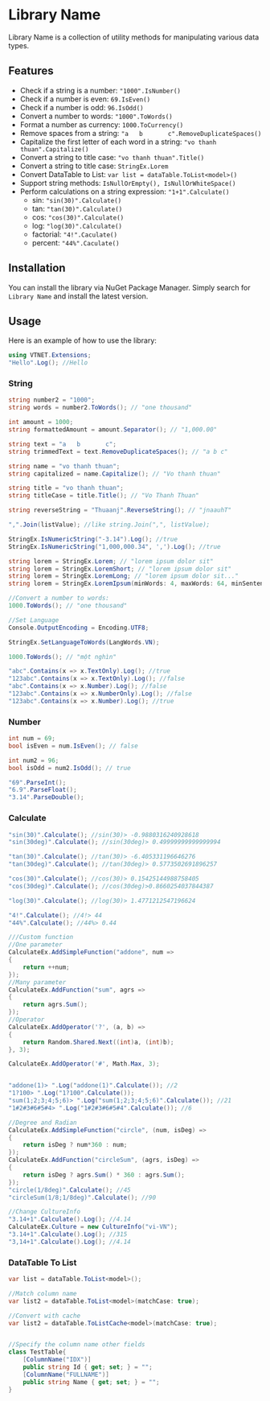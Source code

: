 ﻿# Library Name
Library Name is a collection of utility methods for manipulating various data types.

## Features
- Check if a string is a number: `"1000".IsNumber()`
- Check if a number is even: `69.IsEven()`
- Check if a number is odd: `96.IsOdd()`
- Convert a number to words: `"1000".ToWords()`
- Format a number as currency: `1000.ToCurrency()`
- Remove spaces from a string: `"a   b       c".RemoveDuplicateSpaces()`
- Capitalize the first letter of each word in a string: `"vo thanh thuan".Capitalize()`
- Convert a string to title case: `"vo thanh thuan".Title()`
- Convert a string to title case: `StringEx.Lorem`
- Convert DataTable to List: `var list = dataTable.ToList<model>()`
- Support string methods: `IsNullOrEmpty(), IsNullOrWhiteSpace()`
- Perform calculations on a string expression: `"1+1".Calculate()`
	- sin: `"sin(30)".Calculate()`
	- tan: `"tan(30)".Calculate()`
	- cos: `"cos(30)".Calculate()`
	- log: `"log(30)".Calculate()`
	- factorial: `"4!".Caculate()`
	- percent: `"44%".Caculate()`
## Installation

You can install the library via NuGet Package Manager. Simply search for `Library Name` and install the latest version.

## Usage

Here is an example of how to use the library:

```csharp
using VTNET.Extensions;
"Hello".Log(); //Hello
```

### String
```csharp
string number2 = "1000";
string words = number2.ToWords(); // "one thousand"

int amount = 1000;
string formattedAmount = amount.Separator(); // "1,000.00"

string text = "a   b       c";
string trimmedText = text.RemoveDuplicateSpaces(); // "a b c"

string name = "vo thanh thuan";
string capitalized = name.Capitalize(); // "Vo thanh thuan"

string title = "vo thanh thuan";
string titleCase = title.Title(); // "Vo Thanh Thuan"

string reverseString = "Thuaanj".ReverseString(); // "jnaauhT"

",".Join(listValue); //like string.Join(",", listValue);

StringEx.IsNumericString("-3.14").Log(); //true
StringEx.IsNumericString("1,000,000.34", ',').Log(); //true

string lorem = StringEx.Lorem; // "lorem ipsum dolor sit"
string lorem = StringEx.LoremShort; // "lorem ipsum dolor sit"
string lorem = StringEx.LoremLong; // "lorem ipsum dolor sit..."
string lorem = StringEx.LoremIpsum(minWords: 4, maxWords: 64, minSentences: 1, maxSentences: 4, numParagraphs: 4); // "lorem ipsum dolor sit..."

//Convert a number to words:
1000.ToWords(); // "one thousand"

//Set Language
Console.OutputEncoding = Encoding.UTF8;

StringEx.SetLanguageToWords(LangWords.VN);

1000.ToWords(); // "một nghìn"

"abc".Contains(x => x.TextOnly).Log(); //true
"123abc".Contains(x => x.TextOnly).Log(); //false
"abc".Contains(x => x.Number).Log(); //false
"123abc".Contains(x => x.NumberOnly).Log(); //false
"123abc".Contains(x => x.Number).Log(); //true

```

### Number
```csharp
int num = 69;
bool isEven = num.IsEven(); // false

int num2 = 96;
bool isOdd = num2.IsOdd(); // true

"69".ParseInt();
"6.9".ParseFloat();
"3.14".ParseDouble();
```

### Calculate
```csharp
"sin(30)".Calculate(); //sin(30)> -0.9880316240928618
"sin(30deg)".Calculate(); //sin(30deg)> 0.49999999999999994

"tan(30)".Calculate(); //tan(30)> -6.405331196646276
"tan(30deg)".Calculate(); //tan(30deg)> 0.5773502691896257

"cos(30)".Calculate(); //cos(30)> 0.15425144988758405
"cos(30deg)".Calculate(); //cos(30deg)>0.8660254037844387

"log(30)".Calculate(); //log(30)> 1.4771212547196624

"4!".Calculate(); //4!> 44
"44%".Calculate(); //44%> 0.44

///Custom function
//One parameter
CalculateEx.AddSimpleFunction("addone", num =>
{
    return ++num;
});
//Many parameter
CalculateEx.AddFunction("sum", agrs =>
{
    return agrs.Sum();
});
//Operator
CalculateEx.AddOperator('?', (a, b) =>
{
    return Random.Shared.Next((int)a, (int)b);
}, 3);

CalculateEx.AddOperator('#', Math.Max, 3);


"addone(1)> ".Log("addone(1)".Calculate()); //2
"1?100> ".Log("1?100".Calculate());
"sum(1;2;3;4;5;6)> ".Log("sum(1;2;3;4;5;6)".Calculate()); //21
"1#2#3#6#5#4> ".Log("1#2#3#6#5#4".Calculate()); //6

//Degree and Radian
CalculateEx.AddSimpleFunction("circle", (num, isDeg) =>
{
    return isDeg ? num*360 : num;
});
CalculateEx.AddFunction("circleSum", (agrs, isDeg) =>
{
    return isDeg ? agrs.Sum() * 360 : agrs.Sum();
});
"circle(1/8deg)".Calculate(); //45
"circleSum(1/8;1/8deg)".Calculate(); //90

//Change CultureInfo
"3.14+1".Calculate().Log(); //4.14
CalculateEx.Culture = new CultureInfo("vi-VN");
"3.14+1".Calculate().Log(); //315
"3,14+1".Calculate().Log(); //4.14
```

### DataTable To List
```csharp
var list = dataTable.ToList<model>();

//Match column name
var list2 = dataTable.ToList<model>(matchCase: true);

//Convert with cache
var list2 = dataTable.ToListCache<model>(matchCase: true);


//Specify the column name other fields
class TestTable{
	[ColumnName("IDX")]
	public string Id { get; set; } = "";
	[ColumnName("FULLNAME")]
	public string Name { get; set; } = "";
}
```